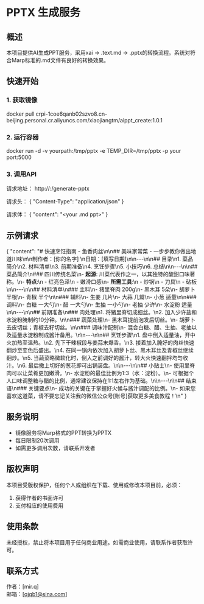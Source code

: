 # PPTX 生成服务

## 概述
本项目提供AI生成PPT服务，采用xai → .text.md → .pptx的转换流程。系统对符合Marp标准的.md文件有良好的转换效果。

## 快速开始

### 1. 获取镜像

docker pull crpi-1coe6qanb02szvo8.cn-beijing.personal.cr.aliyuncs.com/xiaojiangtm/aippt_create:1.0.1

### 2. 运行容器

docker run -d -v yourpath:/tmp/pptx -e TEMP_DIR=/tmp/pptx -p your port:5000

### 3. 调用API

请求地址：
http://<Your IP>:<port>/generate-pptx

请求头：
{
  "Content-Type": "application/json"
}

请求体：
{
  "content": "<your .md ppt>"
}

## 示例请求
{
  "content": "# 快速烹饪指南 - 鱼香肉丝\n\n## 美味家常菜 - 一步步教你做出地道川味\n\n制作者：[你的名字]  \n日期：[填写日期]\n\n---\n\n## 目录\n1. 菜品简介\n2. 材料清单\n3. 前期准备\n4. 烹饪步骤\n5. 小技巧\n6. 总结\n\n---\n\n## 菜品简介\n### 四川传统名菜\n- **起源**: 川菜代表作之一，以其独特的酸甜口味著称。\n- **特点**:\n  - 红亮色泽\n  - 嫩滑口感\n- **所需工具**:\n  - 炒锅\n  - 刀具\n  - 砧板\n\n---\n\n## 材料清单\n### 主料\n- 猪里脊肉 200g\n- 黑木耳 5朵\n- 胡萝卜 半根\n- 青椒 半个\n\n### 辅料\n- 生姜 几片\n- 大蒜 几瓣\n- 小葱 适量\n\n### 调料\n- 白糖 一大勺\n- 醋 一大勺\n- 生抽 一小勺\n- 老抽 少许\n- 水淀粉 适量\n\n---\n\n## 前期准备\n### 肉处理\n1. 将猪里脊切成细丝。\n2. 加入少许盐和水淀粉腌制约10分钟。\n\n### 蔬菜处理\n- 黑木耳提前泡发后切丝。\n- 胡萝卜去皮切丝；青椒去籽切丝。\n\n### 调味汁配制\n- 混合白糖、醋、生抽、老抽以及适量水淀粉制成酱汁备用。\n\n---\n\n## 烹饪步骤\n1. 盘中倒入适量油，开中火加热至温热。\n2. 先下干辣椒段与姜蒜末爆香。\n3. 接着加入腌好的肉丝快速翻炒至变色后盛出。\n4. 在同一锅内依次加入胡萝卜丝、黑木耳丝及青椒丝继续翻炒。\n5. 当蔬菜略微软化时，倒入之前调好的酱汁，转大火快速翻拌均匀收汁。\n6. 最后撒上切好的葱花即可出锅装盘。\n\n---\n\n## 小贴士\n- 使用里脊肉可以让菜肴更加嫩滑。\n- 水淀粉的最佳比例为1:3（水：淀粉）。\n- 可根据个人口味调整糖与醋的比例，通常建议保持在1:1左右作为基础。\n\n---\n\n## 结束语\n### 关键要点\n- 成功的关键在于掌握好火候与酱汁调配的比例。\n- 如果您喜欢这道菜，请不要忘记关注我的微信公众号[账号]获取更多美食教程！\n"
}

## 服务说明
- 镜像服务将Marp格式的PPT转换为PPTX
- 每日限制20次调用
- 如需更多调用次数，请联系开发者

## 版权声明
本项目受版权保护，任何个人或组织在下载、使用或修改本项目前，必须：
1. 获得作者的书面许可
2. 支付相应的使用费用

## 使用条款
未经授权，禁止将本项目用于任何商业用途。如需商业使用，请联系作者获取许可。

## 联系方式
作者：[mir.q]  
邮箱：[qjqb1@sina.com]
